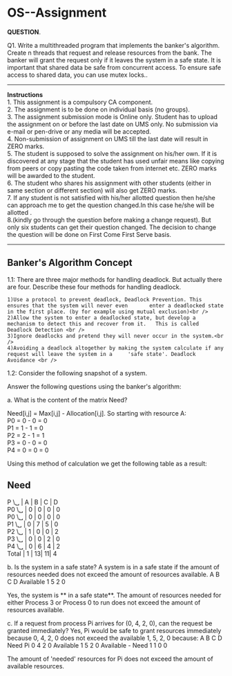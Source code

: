 # OS--Assignment

**QUESTION**.<br />

Q1. Write a multithreaded program that implements the banker's algorithm. Create n threads that request and release resources
from the bank. The banker will grant the request only if it leaves the system in a safe state. It is important that shared data
be safe from concurrent access. To ensure safe access to shared data, you can use mutex locks..<br />

--------------------------------------------------------------------------------------------------------------------------------


**Instructions**<br />
    1. This assignment is a compulsory CA component.<br />
    2. The assignment is to be done on individual basis (no groups).<br />
    3. The assignment submission mode is Online only. Student has to upload the assignment on or before the last date on UMS only. 
       No submission via e-mail or pen-drive or any media will be accepted.<br />
    4. Non-submission of assignment on UMS till the last date will result in ZERO marks.<br />
    5. The student is supposed to solve the assignment on his/her own. If it is discovered at any stage that       the student has used unfair means like copying from peers or copy pasting the code taken from internet      etc. ZERO marks will be awarded to the student.<br />
    6. The student who shares his assignment with other students (either in same section or different section)     will also get ZERO marks.<br />
    7. If any student is not satisfied with his/her allotted question then he/she can approach me to get the       question changed.In this case he/she will be allotted .<br />
    8.(kindly go through the question before making a change request). But only six students can get their question changed. The decision to change the question will be done on First Come First Serve basis.<br />
       
  ------------------------------------------------------------------------------------------------------------------------------


## Banker's Algorithm Concept 

1.1: There are three major methods for handling deadlock. But actually there are four. Describe these four methods for handling deadlock.<br />

    1)Use a protocol to prevent deadlock, Deadlock Prevention. This ensures that the system will never even       enter a deadlocked state in the first place. (by for example using mutual exclusion)<br />
    2)Allow the system to enter a deadlocked state, but develop a mechanism to detect this and recover from it.   This is called Deadlock Detection <br />
    3)Ignore deadlocks and pretend they will never occur in the system.<br />
    4)Avoiding a deadlock altogether by making the system calculate if any request will leave the system in a     'safe state'. Deadlock Avoidance <br />

1.2: Consider the following snapshot of a system.<br />

Answer the following questions using the banker's algorithm:<br />

a. What is the content of the matrix Need?<br />

Need[i,j] = Max[i,j] - Allocation[i,j]. So starting with resource A:<br />
P0 = 0 - 0 = 0 <br />
P1 = 1 - 1 = 0 <br />
P2 = 2 - 1 = 1 <br />
P3 = 0 - 0 = 0 <br />
P4 = 0 = 0 = 0 <br />


Using this method of calculation we get the following table as a result:<br />

Need
----
P  \␣   | 	A |	B |	C |	D <br />
P0 \␣   |	0 |	0 |	0 |	0 <br />
P0 \␣   | 	0 |	0 |	0 |	0 <br />
P1 \␣   |	0 |	7 |	5 |	0 <br />
P2 \␣   |	1 |	0 |	0 |	2 <br />
P3 \␣   |	0 |	0 |	2 |	0 <br />
P4 \␣   |	0 |	6 |	4 |	2 <br />
Total  |	1 |	13|	11|	4 <br />

b. Is the system in a safe state?
A system is in a safe state if the amount of resources needed does not exceed the amount of resources available.
           	A 	B 	C 	D
Available 	1 	5 	2 	0

Yes, the system is ** in a safe state**. The amount of resources needed for either Process 3 or Process 0 to run does not exceed the amount of resources available.

c. If a request from process Pi arrives for (0, 4, 2, 0), can the request be granted immediately?
Yes, Pi would be safe to grant resources immediately because 0, 4, 2, 0 does not exceed the available 1, 5, 2, 0 because:
                 	A 	B 	C 	D
Need Pi         	0 	4 	2 	0
Available        	1 	5 	2 	0
Available - Need 	1 	1 	0 	0

The amount of 'needed' resources for Pi does not exceed the amount of available resources.
